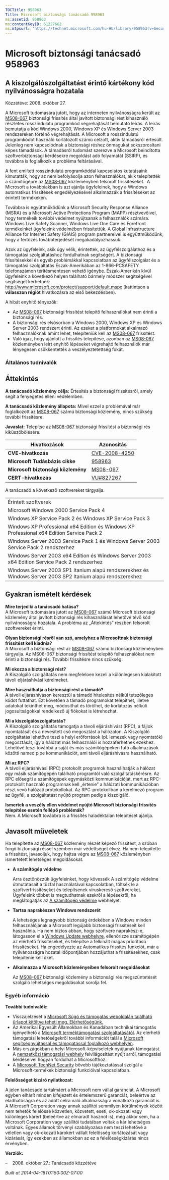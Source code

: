 ```yaml
---
TOCTitle: 958963
Title: Microsoft biztonsági tanácsadó 958963
ms:assetid: 958963
ms:contentKeyID: 61227662
ms:mtpsurl: 'https://technet.microsoft.com/hu-HU/library/958963(v=Security.10)'
---
```




Microsoft biztonsági tanácsadó 958963
=====================================

A kiszolgálószolgáltatást érintő kártékony kód nyilvánosságra hozatala
----------------------------------------------------------------------

Közzétéve: 2008. október 27.

A Microsoft tudomására jutott, hogy az interneten nyilvánosságra került az [MS08-067](http://technet.microsoft.com/security/bulletin/ms08-067) biztonsági frissítés által javított biztonsági rést kihasználó részletes rosszindulatú programkód végrehajtását bemutató leírás. A leírás bemutatja a kód Windows 2000, Windows XP és Windows Server 2003 rendszereken történő végrehajtását. A Microsoft a rosszindulatú programkódot használó korlátozott számú célzott, aktív támadásról értesült. Jelenleg nem kapcsolódnak a biztonsági réshez önmagukat sokszorosítani képes támadások. A támadásról tudomást szerezve a Microsoft beindította szoftverbiztonsági kérdésekre megoldást adó folyamatát (SSIRP), és továbbra is foglalkozik a probléma feltárásával.

A fent említett rosszindulatú programkóddal kapcsolatos kutatásaink kimutatták, hogy az nem befolyásolja azon felhasználókat, akik telepítették a számítógépre az [MS08-067](http://technet.microsoft.com/security/bulletin/ms08-067) közleményben felsorolt frissítéseket.  A Microsoft a továbbiakban is azt ajánlja ügyfeleinek, hogy a Windows automatikus frissítések engedélyezésével alkalmazzák a frissítéseket az érintett termékeken.

Továbbra is együttműködünk a Microsoft Security Response Alliance (MSRA) és a Microsoft Active Protections Program (MAPP) résztvevőivel, hogy termékeik további védelmet nyújtsanak a felhasználók számára. Windows Live Safety Scanner, Windows Live One Care és Forefront termékeinket ügyfeleink védelmében frissítettük. A Global Infrastructure Alliance for Internet Safety (GIAIS) program partnereivel is együttműködünk, hogy a fertőzés továbbterjedését megakadályozhassuk.

Azok az ügyfeleink, akik úgy vélik, érintettek, az ügyfélszolgálathoz és a támogatási szolgáltatáshoz fordulhatnak segítségért. A biztonsági frissítésekkel és egyéb problémákkal kapcsolatban az ügyfélszolgálat és a támogatási szolgáltatás Észak-Amerikában az 1-866-PCSAFETY telefonszámon térítésmentesen vehető igénybe. Észak-Amerikán kívül ügyfeleink a következő helyen található bármely módszer segítségével segítséget kérhetnek: <http://www.microsoft.com/protect/support/default.mspx> (kattintson a **válasszon régiót** hivatkozásra az első bekezdésben).

A hibát enyhítő tényezők:

-   Az [MS08-067](http://technet.microsoft.com/security/bulletin/ms08-067) biztonsági frissítést telepítő felhasználókat nem érinti a biztonsági rés.
-   A biztonsági rés elsősorban a Windows 2000, Windows XP és Windows Server 2003 rendszert érinti. Az ezeket a platformokat alkalmazó felhasználóknak amint lehet, telepíteniük kell az [MS08-067](http://technet.microsoft.com/security/bulletin/ms08-067) frissítést.
-   Való igaz, hogy ajánlott a frissítés telepítése, azonban az [MS08-067](http://technet.microsoft.com/security/bulletin/ms08-067) közleményben leírt enyhítő lépéseket végrehajtó felhasználók már lényegesen csökkentették a veszélyeztetettség fokát.

### Általános tudnivalók

Áttekintés
----------


**A tanácsadó közlemény célja:** Értesítés a biztonsági frissítésről, amely segít a fenyegetés elleni védelemben.

**A tanácsadó közlemény állapota:** Mivel ezzel a problémával már foglalkozott az [MS08-067](http://technet.microsoft.com/security/bulletin/ms08-067) számú biztonsági közlemény, nincs szükség további frissítésre.

**Javaslat:** Telepítse az [MS08-067](http://technet.microsoft.com/security/bulletin/ms08-067) biztonsági frissítést a biztonsági rés kiküszöbölésére.

| Hivatkozások                       | Azonosítás                                                                       |
|------------------------------------|----------------------------------------------------------------------------------|
| **CVE-hivatkozás**                 | [CVE-2008-4250](http://www.cve.mitre.org/cgi-bin/cvename.cgi?name=cve-2008-4250) |
| **Microsoft Tudásbázis cikke**     | [958963](http://support.microsoft.com/kb/958963)                                 |
| **Microsoft biztonsági közlemény** | [MS08-067](http://technet.microsoft.com/security/bulletin/ms08-067)              |
| **CERT-hivatkozás**                | [VU\#827267](http://www.kb.cert.org/vuls/id/827267)                              |

A tanácsadó a következő szoftvereket tárgyalja.

|                                                                                                            |
|------------------------------------------------------------------------------------------------------------|
| Érintett szoftverek                                                                                        |
| Microsoft Windows 2000 Service Pack 4                                                                      |
| Windows XP Service Pack 2 és Windows XP Service Pack 3                                                     |
| Windows XP Professional x64 Edition és Windows XP Professional x64 Edition Service Pack 2                  |
| Windows Server 2003 Service Pack 1 és Windows Server 2003 Service Pack 2 rendszerhez                       |
| Windows Server 2003 x64 Edition és Windows Server 2003 x64 Edition Service Pack 2 rendszerhez              |
| Windows Server 2003 SP1 Itanium alapú rendszerekhez és Windows Server 2003 SP2 Itanium alapú rendszerekhez |

Gyakran ismételt kérdések
-------------------------


**Mire terjed ki a tanácsadó hatása?**  
A Microsoft tudomására jutott az [MS08-067](http://technet.microsoft.com/security/bulletin/ms08-067) számú Microsoft biztonsági közlemény által javított biztonsági rés kihasználását lehetővé tévő kód nyilvánosságra hozatala. A probléma az „Áttekintés” részben felsorolt szoftvereket érinti.

**Olyan biztonsági résről van szó, amelyhez a Microsoftnak biztonsági frissítést kell kiadnia?**  
A Microsoft a biztonsági rést az [MS08-067](http://technet.microsoft.com/security/bulletin/ms08-067) számú biztonsági közleményben tárgyalja. Az MS08-067 biztonsági frissítést telepítő felhasználókat nem érinti a biztonsági rés. További frissítésre nincs szükség.

**Mi okozza a biztonsági rést?**  
A Kiszolgáló szolgáltatás nem megfeleloen kezeli a különlegesen kialakított távoli eljáráshívási kérelmeket.

**Mire használhatja a biztonsági rést a támadó?**  
A távoli eljáráshíváson keresztül a támadó hitelesítés nélkül tetszőleges kódot futtathat. Ezt követően a támadó programokat telepíthet, illetve adatokat tekinthet meg, módosíthat és törölhet, de korlátozás nélküli jogosultságokkal rendelkező új fiókokat is létrehozhat.

**Mi a kiszolgálószolgáltatás?**  
A Kiszolgáló szolgáltatás támogatja a távoli eljáráshívást (RPC), a fájlok nyomtatását és a nevesített cső megosztást a hálózaton. A Kiszolgáló szolgáltatás lehetővé teszi a helyi erőforrások (pl. lemezek vagy nyomtatók) megosztását, így a hálózat más felhasználói is hozzáférhetnek ezekhez. Lehetővé teszi továbbá a saját és más számítógépeken futó alkalmazások közötti named pipe kommunikációt, ami távoli eljáráshívásra használható.

**Mi az RPC?**  
A távoli eljáráshívási (RPC) protokollt programok használhatják a hálózat egy másik számítógépén található programtól való szolgáltatáskérésre. Az RPC elősegíti a számítógépek egymásközti kommunikációját, mert az RPC-protokollt használó programnak kell „értenie” a hálózati kommunikációban részt vevő hálózati protokollokat. Az RPC-protokollban a kérelmező program az ügyfél, a szolgáltatást nyújtó program pedig a kiszolgáló.

**Ismertek a veszély ellen védelmet nyújtó Microsoft biztonsági frissítés telepítése esetén fellépő problémák?**  
Nem. A Microsoft továbbra is a frissítés haladéktalan telepítését ajánlja.

Javasolt műveletek
------------------


Ha telepítette az [MS08-067](http://technet.microsoft.com/security/bulletin/ms08-067) közlemény részét képező frissítést, a szóban forgó biztonsági réssel szemben már védettséget élvez. Ha nem telepítette a frissítést, javasoljuk, hogy hajtsa végre az [MS08-067](http://technet.microsoft.com/security/bulletin/ms08-067) közleményben ismertetett lehetséges megoldásokat.

-   **A számítógép védelme**

    Arra ösztönözzük ügyfeleinket, hogy kövessék A számítógép védelme útmutatásait a tűzfal használatával kapcsolatban, töltsék le a szoftverfrissítéseket és telepítsenek víruskereső szoftvereket. Ügyfeleink többet is megtudhatnak ezekről a lépésekről, ha meglátogatják az [A számítógép védelme](http://www.microsoft.com/protect/computer/default.mspx) webhelyet.

-   **Tartsa naprakészen Windows rendszerét**

    A lehetséges legnagyobb biztonság érdekében a Windows minden felhasználójának a Microsoft legújabb biztonsági frissítéseit kell használnia. Ha nem biztos abban, hogy szoftvere naprakész-e, látogasson el a [Windows Update webhelyre](http://windowsupdate.microsoft.com/), ellenőrizze számítógépén az elérhető frissítéseket, és telepítse a felkínált magas prioritású frissítéseket. Ha engedélyezte az Automatikus frissítés funkciót, már a nyilvánosságra hozatal időpontjában hozzájuthat a frissítésekhez, csak telepítenie kell őket.

-   **Alkalmazza a Microsoft közleményeiben felsorolt megoldásokat**

    Az [MS08-067](http://technet.microsoft.com/security/bulletin/ms08-067) biztonsági közlemény a biztonsági rés megszüntetését szolgáló lehetséges megoldásokat sorolja fel.

### Egyéb információ

**További tudnivalók:**

-   Visszajelzését a [Microsoft Súgó és támogatás weboldalán található űrlapot kitöltve teheti meg. Elérhetőségünk.](https://support.microsoft.com/common/survey.aspx?scid=sw;en;1257&amp;showpage=1&amp;ws=technet&amp;sd=tech)
-   Az Amerikai Egyesült Államokban és Kanadában technikai támogatás igényelhető a [Microsoft terméktámogatási szolgáltatásától](http://go.microsoft.com/fwlink/?linkid=21131). Az elérhető támogatási lehetőségekről további információt talál a [Microsoft segítségnyújtással és támogatással foglalkozó webhelyén](http://support.microsoft.com/).
-   Más országokban a helyi Microsoft-képviseletek nyújtanak támogatást. A [nemzetközi támogatási webhely](http://go.microsoft.com/fwlink/?linkid=21155) felvilágosítást nyújt arról, támogatási kérdéseivel hogyan fordulhat a Microsofthoz.
-   A [Microsoft TechNet Security](http://go.microsoft.com/fwlink/?linkid=21132) bővebb tájékoztatással szolgál a Microsoft-termékek biztonsági funkcióival kapcsolatban.

**Felelősséget kizáró nyilatkozat:**

A jelen tanácsadó tartalmáért a Microsoft nem vállal garanciát. A Microsoft egyben elhárít minden kifejezett és értelemszerű garanciát, beleértve az eladhatóságra és az adott célra való alkalmasságra vonatkozó garanciát is. A Microsoft Corporation vagy annak szállítói semmilyen körülmények között nem tehetők felelőssé közvetlen, közvetett, eseti, ok-okozati vagy különleges kárért (beleértve az elmaradt hasznot is), még akkor sem, ha a Microsoft Corporation vagy szállítói tudatában voltak a kár lehetséges voltának. Egyes államok törvényi szabályozása nem teszi lehetővé a véletlen vagy ok-okozati károkért vállalt felelősség korlátozását vagy kizárását, így ezekben az államokban az ez a felelősségkizárás nincs érvényben.

**Verziók:**

&ndash;&nbsp;&nbsp;&nbsp;&nbsp;2008. október 27.: Tanácsadó közzétéve

*Built at 2014-04-18T01:50:00Z-07:00*
